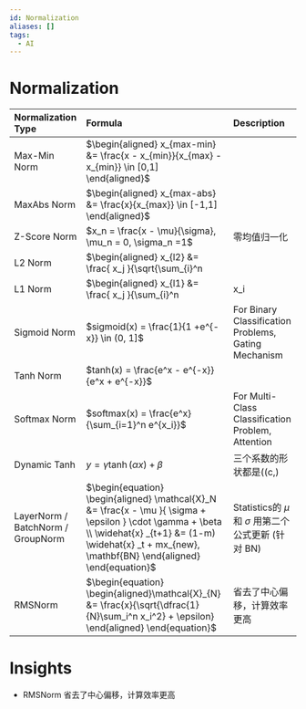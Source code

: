 ```yaml
---
id: Normalization
aliases: []
tags:
  - AI
---
```


# Normalization

| Normalization Type            | Formula                                                                                                     | Description                                                                 |
| :---------------------------- | :---------------------------------------------------------------------------------------------------------- | :-------------------------------------------------------------------------- |
| Max-Min Norm                  | $\begin{aligned} x_{max-min} &= \frac{x - x_{min}}{x_{max} - x_{min}} \in [0,1] \end{aligned}$          |                                                                             |
| MaxAbs Norm                   | $\begin{aligned} x_{max-abs} &= \frac{x}{x_{max}} \in [-1,1] \end{aligned}$                               |                                                                             |
| Z-Score Norm                  | $x_n = \frac{x - \mu}{\sigma}, \mu_n = 0, \sigma_n =1$                                                     | 零均值归一化                                                                |
| L2 Norm                       | $\begin{aligned} x_{l2} &= \frac{ x_j }{\sqrt{\sum_{i}^n ||x_i||^2}} \end{aligned}$                         |                                                                             |
| L1 Norm                       | $\begin{aligned} x_{l1} &= \frac{ x_j }{\sum_{i}^n |x_i|} \end{aligned}$                                    |                                                                             |
| Sigmoid Norm                  | $sigmoid(x) = \frac{1}{1 +e^{-x}} \in (0, 1]$                                                              | For Binary Classification Problems, Gating Mechanism                        |
| Tanh Norm                     | $tanh(x) = \frac{e^x - e^{-x}}{e^x + e^{-x}}$                                                              |                                                                             |
| Softmax Norm                  | $softmax(x) = \frac{e^x}{\sum_{i=1}^n e^{x_i}}$                                                            | For Multi-Class Classification Problem, Attention                           |
| Dynamic Tanh                  | $y = \gamma \tanh(\alpha x) + \beta$                                                                      | 三个系数的形状都是((c,)                                                     |
| LayerNorm / BatchNorm / GroupNorm | $\begin{equation} \begin{aligned} \mathcal{X}_N &= \frac{x - \mu }{ \sigma + \epsilon } \cdot \gamma + \beta \\ \widehat{x} _{t+1} &= (1-m) \widehat{x} _t + mx_{new}, \mathbf{BN} \end{aligned} \end{equation}$ | Statistics的 $\mu$ 和 $\sigma$ 用第二个公式更新 (针对 BN) |
| RMSNorm                       | $\begin{equation} \begin{aligned}\mathcal{X}_{N} &= \frac{x}{\sqrt{\dfrac{1}{N}\sum_i^n x_i^2} + \epsilon} \end{aligned} \end{equation}$ | 省去了中心偏移，计算效率更高                                                |
      
    
# Insights

- RMSNorm 省去了中心偏移，计算效率更高
